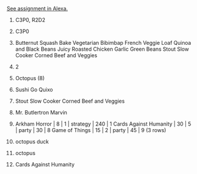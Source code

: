 [See assignment in Alexa.](https://alexa.bitmaker.co/cohorts/72/assignments/2244/latest)

1. C3P0, R2D2
2. C3P0
3. Butternut Squash Bake
 Vegetarian Bibimbap
 French Veggie Loaf
 Quinoa and Black Beans
 Juicy Roasted Chicken
 Garlic Green Beans
 Stout Slow Cooker Corned Beef and Veggies
4. 2
5. Octopus (8)
6.  Sushi Go
    Quixo

7. Stout Slow Cooker Corned Beef and Veggies
8. Mr. Butlertron
    Marvin
9.  Arkham Horror          |           8 |           1 | strategy |          240 |  1
 Cards Against Humanity |          30 |           5 | party    |           30 |  8
 Game of Things         |          15 |           2 | party    |           45 |  9
(3 rows)

10. octopus
 duck

11. octopus

12.  Cards Against Humanity
